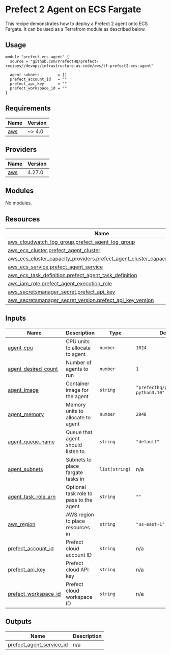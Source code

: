# Prefect 2 Agent on ECS Fargate

This recipe demonstrates how to deploy a Prefect 2 agent onto ECS Fargate. It can be used as a Terrafrom module as described below.

## Usage

```hcl
module "prefect-ecs-agent" {
  source = "github.com/PrefectHQ/prefect-recipes//devops/infrastructure-as-code/aws/tf-prefect2-ecs-agent"

  agent_subnets        = []
  prefect_account_id   = ""
  prefect_api_key      = ""
  prefect_workspace_id = ""
}
```

## Requirements

| Name | Version |
|------|---------|
| <a name="requirement_aws"></a> [aws](#requirement\_aws) | ~> 4.0 |

## Providers

| Name | Version |
|------|---------|
| <a name="provider_aws"></a> [aws](#provider\_aws) | 4.27.0 |

## Modules

No modules.

## Resources

| Name | Type |
|------|------|
| [aws_cloudwatch_log_group.prefect_agent_log_group](https://registry.terraform.io/providers/hashicorp/aws/latest/docs/resources/cloudwatch_log_group) | resource |
| [aws_ecs_cluster.prefect_agent_cluster](https://registry.terraform.io/providers/hashicorp/aws/latest/docs/resources/ecs_cluster) | resource |
| [aws_ecs_cluster_capacity_providers.prefect_agent_cluster_capacity_providers](https://registry.terraform.io/providers/hashicorp/aws/latest/docs/resources/ecs_cluster_capacity_providers) | resource |
| [aws_ecs_service.prefect_agent_service](https://registry.terraform.io/providers/hashicorp/aws/latest/docs/resources/ecs_service) | resource |
| [aws_ecs_task_definition.prefect_agent_task_definition](https://registry.terraform.io/providers/hashicorp/aws/latest/docs/resources/ecs_task_definition) | resource |
| [aws_iam_role.prefect_agent_execution_role](https://registry.terraform.io/providers/hashicorp/aws/latest/docs/resources/iam_role) | resource |
| [aws_secretsmanager_secret.prefect_api_key](https://registry.terraform.io/providers/hashicorp/aws/latest/docs/resources/secretsmanager_secret) | resource |
| [aws_secretsmanager_secret_version.prefect_api_key_version](https://registry.terraform.io/providers/hashicorp/aws/latest/docs/resources/secretsmanager_secret_version) | resource |

## Inputs

| Name | Description | Type | Default | Required |
|------|-------------|------|---------|:--------:|
| <a name="input_agent_cpu"></a> [agent\_cpu](#input\_agent\_cpu) | CPU units to allocate to agent | `number` | `1024` | no |
| <a name="input_agent_desired_count"></a> [agent\_desired\_count](#input\_agent\_desired\_count) | Number of agents to run | `number` | `1` | no |
| <a name="input_agent_image"></a> [agent\_image](#input\_agent\_image) | Container image for the agent | `string` | `"prefecthq/prefect:2.2.0-python3.10"` | no |
| <a name="input_agent_memory"></a> [agent\_memory](#input\_agent\_memory) | Memory units to allocate to agent | `number` | `2048` | no |
| <a name="input_agent_queue_name"></a> [agent\_queue\_name](#input\_agent\_queue\_name) | Queue that agent should listen to | `string` | `"default"` | no |
| <a name="input_agent_subnets"></a> [agent\_subnets](#input\_agent\_subnets) | Subnets to place fargate tasks in | `list(string)` | n/a | yes |
| <a name="input_agent_task_role_arn"></a> [agent\_task\_role\_arn](#input\_agent\_task\_role\_arn) | Optional task role to pass to the agent | `string` | `""` | no |
| <a name="input_aws_region"></a> [aws\_region](#input\_aws\_region) | AWS region to place resources in | `string` | `"us-east-1"` | no |
| <a name="input_prefect_account_id"></a> [prefect\_account\_id](#input\_prefect\_account\_id) | Prefect cloud account ID | `string` | n/a | yes |
| <a name="input_prefect_api_key"></a> [prefect\_api\_key](#input\_prefect\_api\_key) | Prefect cloud API key | `string` | n/a | yes |
| <a name="input_prefect_workspace_id"></a> [prefect\_workspace\_id](#input\_prefect\_workspace\_id) | Prefect cloud workspace ID | `string` | n/a | yes |

## Outputs

| Name | Description |
|------|-------------|
| <a name="output_prefect_agent_service_id"></a> [prefect\_agent\_service\_id](#output\_prefect\_agent\_service\_id) | n/a |

